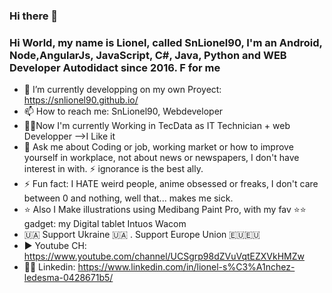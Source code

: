 ### Hi there 👋

<!--
**snLionel90/snLionel90** is a ✨ _special_ ✨ repository because its `README.md` (this file) appears on your GitHub profile.

Here are some ideas to get you started:

- 🔭 I’m currently working on ...
- 🌱 I’m currently learning ...
- 👯 I’m looking to collaborate on ...
- 🤔 I’m looking for help with ...
- 💬 Ask me about ...
- 📫 How to reach me: ...
- 😄 Pronouns: ...
- ⚡ Fun fact: ...
-->


### Hi World, my name is Lionel, called SnLionel90, I'm an Android, Node,AngularJs, JavaScript, C#, Java, Python and WEB Developer Autodidact since 2016. F for me
- 🔭 I’m currently developping on my own Proyect: https://snlionel90.github.io/ 
- 📫 How to reach me: SnLionel90, Webdeveloper
- 👨💼Now I'm currently Working  in TecData as IT Technician + web Developper -->I Like it
- 💬 Ask me about Coding or job, working market or how to improve yourself in workplace, not about news or newspapers, I don't have interest in with. ⚡ ignorance is the best ally.
- ⚡ Fun fact: I HATE weird people, anime obsessed or freaks, I don't care between 0 and nothing, well that... makes me sick.
- ⭐ Also I Make illustrations using Medibang Paint Pro, with my fav ⭐⭐ gadget: my Digital tablet Intuos Wacom
- 🇺🇦 Support Ukraine 🇺🇦 . Support Europe Union 🇪🇺🇪🇺
- ▶️ Youtube CH: https://www.youtube.com/channel/UCSgrp98dZVuVqtEZXVkHMZw
-  👨💼 Linkedin: https://www.linkedin.com/in/lionel-s%C3%A1nchez-ledesma-0428671b5/
